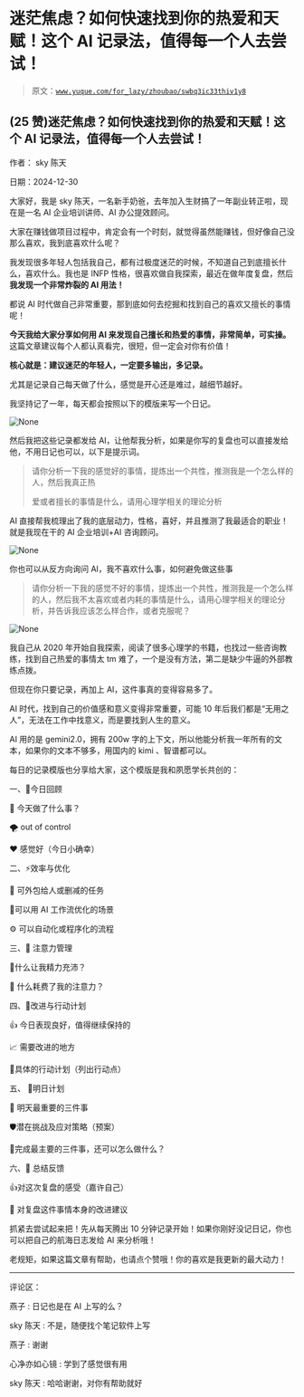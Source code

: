 # 迷茫焦虑？如何快速找到你的热爱和天赋！这个 AI 记录法，值得每一个人去尝试！

> 原文：[`www.yuque.com/for_lazy/zhoubao/swbq3ic33thiv1y8`](https://www.yuque.com/for_lazy/zhoubao/swbq3ic33thiv1y8)

## (25 赞)迷茫焦虑？如何快速找到你的热爱和天赋！这个 AI 记录法，值得每一个人去尝试！

作者： sky 陈天

日期：2024-12-30

大家好，我是 sky 陈天，一名新手奶爸，去年加入生财搞了一年副业转正啦，现在是一名 AI 企业培训讲师、AI 办公提效顾问。

大家在赚钱做项目过程中，肯定会有一个时刻，就觉得虽然能赚钱，但好像自己没那么喜欢，我到底喜欢什么呢？

我发现很多年轻人包括我自己，都有过极度迷茫的时候，不知道自己到底擅长什么，喜欢什么。我也是 INFP
性格，很喜欢做自我探索，最近在做年度复盘，然后**我发现一个非常炸裂的 AI 用法！**

都说 AI 时代做自己非常重要，那到底如何去挖掘和找到自己的喜欢又擅长的事情呢！

**今天我给大家分享如何用 AI 来发现自己擅长和热爱的事情，非常简单，可实操。** 这篇文章建议每个人都认真看完，很短，但一定会对你有价值！

**核心就是：建议迷茫的年轻人，一定要多输出，多记录。**

尤其是记录自己每天做了什么，感觉是开心还是难过，越细节越好。

我坚持记了一年，每天都会按照以下的模版来写一个日记。

![](img/1edc11a8e6f0f8846b981648c4dbd7f9.png "None")

然后我把这些记录都发给 AI，让他帮我分析，如果是你写的复盘也可以直接发给他，不用日记也可以，以下是提示词。

> 请你分析一下我的感觉好的事情，提炼出一个共性，推测我是一个怎么样的人，然后我真正热
> 
> 爱或者擅长的事情是什么，请用心理学相关的理论分析

AI 直接帮我梳理出了我的底层动力，性格，喜好，并且推测了我最适合的职业！就是我现在干的 AI 企业培训+AI 咨询顾问。

![](img/eaff23d9c74b86478bb91fe7c08cc760.png "None")

你也可以从反方向询问 AI，我不喜欢什么事，如何避免做这些事

> 请你分析一下我的感觉不好的事情，提炼出一个共性，推测我是一个怎么样的人，然后我不太喜欢或者内耗的事情是什么，请用心理学相关的理论分析，并告诉我应该怎么样合作，或者克服呢？

![](img/a409ee2ee3c6663a1655dd868ba65d38.png "None")

我自己从 2020 年开始自我探索，阅读了很多心理学的书籍，也找过一些咨询教练，找到自己热爱的事情太 tm
难了，一个是没有方法，第二是缺少牛逼的外部教练点拨。

但现在你只要记录，再加上 AI，这件事真的变得容易多了。

AI 时代，找到自己的价值感和意义变得非常重要，可能 10 年后我们都是“无用之人”，无法在工作中找意义，而是要找到人生的意义。

AI 用的是 gemini2.0，拥有 200w 字的上下文，所以他能分析我一年所有的文本，如果你的文本不够多，用国内的 kimi 、智谱都可以。

每日的记录模版也分享给大家，这个模版是我和夙愿学长共创的：

一、💭今日回顾

🎯 今天做了什么事？

🌪️ out of control

❤️ 感觉好（今日小确幸）

二、⚡效率与优化

🔄 可外包给人或删减的任务

🤖可以用 AI 工作流优化的场景

⚙️ 可以自动化或程序化的流程

三、🧘 注意力管理

🔋什么让我精力充沛？

🔻 什么耗费了我的注意力？

四、🌟改进与行动计划

👍 今日表现良好，值得继续保持的

📈 需要改进的地方

📝具体的行动计划（列出行动点）

五、 🎯明日计划

🚀 明天最重要的三件事

🛡️潜在挑战及应对策略（预案）

🤔完成最主要的三件事，还可以怎么做什么？

六、🧠 总结反馈

👍对这次复盘的感受（嘉许自己）

🔧 对复盘这件事情本身的改进建议

抓紧去尝试起来把！先从每天腾出 10 分钟记录开始！如果你刚好没记日记，你也可以把自己的航海日志发给 AI 来分析哦！

老规矩，如果这篇文章有帮助，也请点个赞哦！你的喜欢是我更新的最大动力！

* * *

评论区：

燕子 : 日记也是在 AI 上写的么？

sky 陈天 : 不是，随便找个笔记软件上写

燕子 : 谢谢

心净亦如心镜 : 学到了感觉很有用

sky 陈天 : 哈哈谢谢，对你有帮助就好